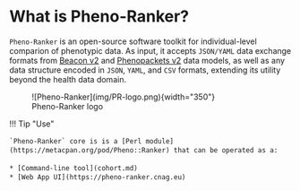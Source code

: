 # What is Pheno-Ranker?

`Pheno-Ranker` is an open-source software toolkit for individual-level comparion of phenotypic data. As input, it accepts `JSON/YAML` data exchange formats from [Beacon v2](bff.md) and [Phenopackets v2](pxf.md) data models, as well as any data structure encoded in `JSON`, `YAML`, and `CSV` formats, extending its utility beyond the health data domain.

<figure markdown>
 ![Pheno-Ranker](img/PR-logo.png){width="350"}
 <figcaption>Pheno-Ranker logo</figcaption>
</figure>

!!! Tip "Use"

    `Pheno-Ranker` core is is a [Perl module](https://metacpan.org/pod/Pheno::Ranker) that can be operated as a:

    * [Command-line tool](cohort.md)
    * [Web App UI](https://pheno-ranker.cnag.eu)
